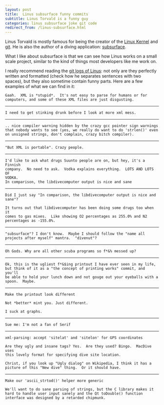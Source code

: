 ```yaml
---
layout: post
title:  Linus subsurface funny commits
subtitle: Linus Torvald is a funny guy
categories: linus subsurface joke git code
redirect_from: /linus-subsurface.html
---
```


Linus Torvald is mostly famous for being the creator of the [Linux
Kernel][linux] and [git][git].  He is also the author of a diving application:
[subsurface][subsurface].

[linux]: https://www.kernel.org/
[git]: http://git-scm.com
[subsurface]: http://subsurface.hohndel.org/

What I like about subsurface is that we can see how Linus works on a small
scale project, similar to the kind of things most developers like me work on.

I really recommend reading the [git logs of Linus][logs]: not only are they
perfectly written and formatted (check how he separates sentences with two
spaces), but they also sometime contain funny parts.  Here are a few examples
of what we can find in it:

[logs]: http://git.hohndel.org/?p=subsurface.git;a=search;s=Linus+Torvalds;st=author


    Gaah.  XML is *stupid*.  It's not easy to parse for humans or for
    computers, and some of these XML files are just disgusting.

----

    I need to get stinking drunk before I look at more xml mess.

----

    .. nice compiler warning hidden by the crazy gcc pointer sign warnings
    that nobody wants to see (yes, we really do want to do 'strlen()' even
    on unsigned strings, don't complain, crazy bitch compiler).

----

    "But XML is portable". Crazy people.

----

    I'd like to ask what drugs Suunto people are on, but hey, it's a Finnish
    company.  No need to ask.  Vodka explains everything.  LOTS AND LOTS OF
    VODKA.
    In comparison, the libdivecomputer output is nice and sane

----

    Did I just say "In comparison, the libdivecomputer output is nice and
    sane"?

    It turns out that libdivecomputer has been doing some drugs too when it
    comes to gas mixes.  Like showing O2 percentages as 255.0% and N2
    percentages as -155.0%.

----

    "subsurface"? I don't know.  Maybe I should follow the "name all
    projects after myself" mantra.  "divenut"?

----

    Oh Gods. Why are all other scuba programs so f*&% messed up?

----

    Ok, this is the ugliest f*&$ing printout I have ever seen in my life,
    but think of it as a "the concept of printing works" commit, and you'll
    be able to hold your lunch down and not gouge out your eyeballs with a
    spoon.  Maybe.

----

    Make the printout look different
    
    Not *better* mint you. Just different.
    
    I suck at graphs.

----

    Sue me: I'm not a fan of Serif

----

    xml-parsing: accept 'sitelat' and 'sitelon' for GPS coordinates
    
    Are they ugly and insane tags? Yes.  Are they used? Bingo.  MacDive uses
    this lovely format for specifying dive site location.

    Christ, if you look up "Ugly dialog" on Wikipedia, I think it has a
    picture of this "New dive" thing.  Or it should have.

----

    Make our 'ascii_strtod()' helper more generic
    
    We'll want to do sane parsing of strings, but the C library makes it
    hard to handle user input sanely and the Qt toDouble() function
    interface was designed by a retarded chipmunk.

